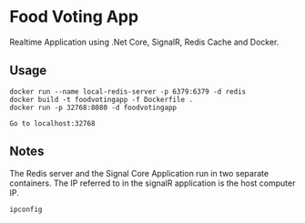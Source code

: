 ﻿# Food Voting App
Realtime Application using .Net Core, SignalR, Redis Cache and Docker.  

## Usage
```
docker run --name local-redis-server -p 6379:6379 -d redis
docker build -t foodvotingapp -f Dockerfile .
docker run -p 32768:8080 -d foodvotingapp

Go to localhost:32768
```

## Notes
The Redis server and the Signal Core Application run in two separate containers. The IP referred to
in the signalR application is the host computer IP.

```
ipconfig
```
